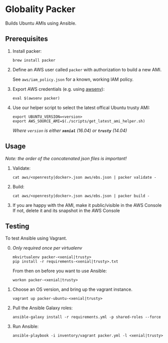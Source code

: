 # Globality Packer

Builds Ubuntu AMIs using Ansible.


## Prerequisites

 1. Install packer:

        brew install packer

 2. Define an AWS user called `packer` with authorization to build a new AMI.

    See `aws/iam_policy.json` for a known, working IAM policy.

 3. Export AWS credentials (e.g. using [awsenv](https://github.com/locationlabs/awsenv)):

        eval $(awsenv packer)

 4. Use our helper script to select the latest offical Ubuntu trusty AMI:
        
        export UBUNTU_VERSION=<version>
        export AWS_SOURCE_AMI=$(./scripts/get_latest_ami_helper.sh)

    _Where `version` is either **`xenial`** (16.04) or **`trusty`** (14.04)_

## Usage

_Note: the order of the concatenated json files is important!_

 1. Validate:

        cat aws/<openresty|docker>.json aws/ebs.json | packer validate -

 2. Build:

        cat aws/<openresty|docker>.json aws/ebs.json | packer build -

 3. If you are happy with the AMI, make it public/visible in the AWS Console
    If not, delete it and its snapshot in the AWS Console


## Testing

To test Ansible using Vagrant.

 0. _Only required once per virtualenv_

        mkvirtualenv packer-<xenial|trusty>
        pip install -r requirements-<xenial|trusty>.txt

    From then on before you want to use Ansible:
    
        workon packer-<xenial|trusty>

 1. Choose an OS version, and bring up the vagrant instance.

        vagrant up packer-ubuntu-<xenial|trusty>

 2. Pull the Ansible Galaxy roles:

        ansible-galaxy install -r requirements.yml -p shared-roles --force

 3. Run Ansible:

        ansible-playbook -i inventory/vagrant packer.yml -l <xenial|trusty>
